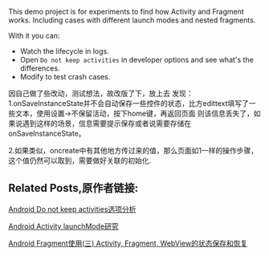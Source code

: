 

This demo project is for experiments to find how Activity and Fragment works.
Including cases with different launch modes and nested fragments.

With it you can:
- Watch the lifecycle in logs.
- Open `Do not keep activities` in developer options and see what's the differences.
- Modify to test crash cases.

因自己做了些改动，测试想法，故改版了下，放上去
发现：
1.onSaveInstanceState并不会自动保存一些控件的状态，比方edittext填写了一些文本，使用设置->不保留活动，按下home键，再返回页面
则该信息丢失了，如果说遇到这样的场景，信息需要提示保存或者说需要存储在onSaveInstanceState。

2.如果类似，oncreate中有其他地方传过来的值，那么页面如1一样的操作步骤，这个值仍然可以取到，需要做好关联的初始化.
  

## Related Posts,原作者链接:
[Android Do not keep activities选项分析](http://www.cnblogs.com/mengdd/p/4528417.html)

[Android Activity launchMode研究](http://www.cnblogs.com/mengdd/p/4531064.html)

[Android Fragment使用(三) Activity, Fragment, WebView的状态保存和恢复](http://www.cnblogs.com/mengdd/p/5582244.html)


